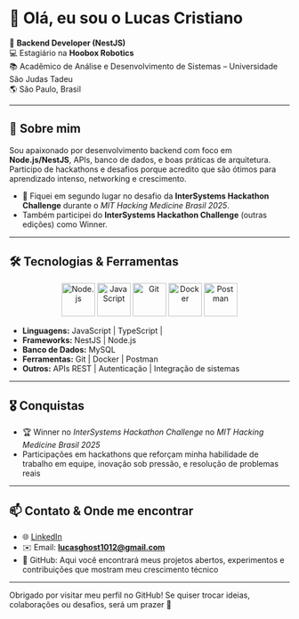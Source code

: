 # 👋 Olá, eu sou o Lucas Cristiano

🎯 **Backend Developer (NestJS)**  
💻 Estagiário na **Hoobox Robotics**  
📚 Acadêmico de Análise e Desenvolvimento de Sistemas – Universidade São Judas Tadeu  
🌎 São Paulo, Brasil  

---

## 🚀 Sobre mim
Sou apaixonado por desenvolvimento backend com foco em **Node.js/NestJS**, APIs, banco de dados, e boas práticas de arquitetura.  
Participo de hackathons e desafios porque acredito que são ótimos para aprendizado intenso, networking e crescimento.  

- 🥈 Fiquei em segundo lugar no desafio da **InterSystems Hackathon Challenge** durante o *MIT Hacking Medicine Brasil 2025*.  
- Também participei do **InterSystems Hackathon Challenge** (outras edições) como Winner.  

---

## 🛠️ Tecnologias & Ferramentas


<div align="center">

<img src="https://cdn.jsdelivr.net/gh/devicons/devicon/icons/nodejs/nodejs-original.svg" height="60" alt="Node.js" />
<img src="https://cdn.jsdelivr.net/gh/devicons/devicon/icons/javascript/javascript-original.svg" height="60" alt="JavaScript" />
<img src="https://cdn.jsdelivr.net/gh/devicons/devicon/icons/git/git-original.svg" height="60" alt="Git" />
<img src="https://cdn.jsdelivr.net/gh/devicons/devicon/icons/docker/docker-original.svg" height="60" alt="Docker" />
<img src="https://www.vectorlogo.zone/logos/getpostman/getpostman-icon.svg" height="60" alt="Postman" />


</div>

- **Linguagens:** JavaScript | TypeScript | 
- **Frameworks:** NestJS | Node.js  
- **Banco de Dados:** MySQL 
- **Ferramentas:** Git | Docker | Postman  
- **Outros:** APIs REST | Autenticação | Integração de sistemas  

---

## 🎖️ Conquistas

 
- 🏆 Winner no *InterSystems Hackathon Challenge*  no  *MIT Hacking Medicine Brasil 2025* 
- Participações em hackathons que reforçam minha habilidade de trabalho em equipe, inovação sob pressão, e resolução de problemas reais  

---

## 📫 Contato & Onde me encontrar

- 🌐 [LinkedIn](https://www.linkedin.com/in/lucas-cristiano-aab1b9355/)  
- ✉️ Email: **lucasghost1012@gmail.com**  
- 🐙 GitHub: Aqui você encontrará meus projetos abertos, experimentos e contribuições que mostram meu crescimento técnico  

---

Obrigado por visitar meu perfil no GitHub! Se quiser trocar ideias, colaborações ou desafios, será um prazer 🤝

